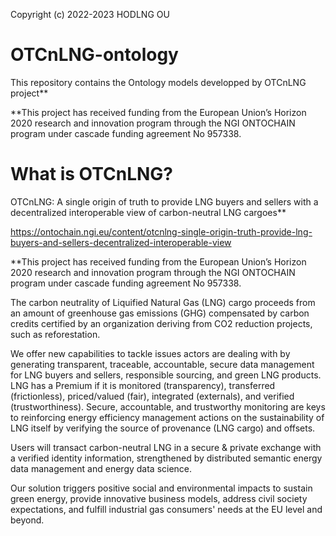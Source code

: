Copyright (c) 2022-2023 HODLNG OU

# OTCnLNG-ontology
This repository contains the Ontology models developped by OTCnLNG project**

**This project has received funding from the European Union’s Horizon 2020 research and innovation program through the NGI ONTOCHAIN program under cascade funding agreement No 957338.


# What is OTCnLNG? 
OTCnLNG: A single origin of truth to provide LNG buyers and sellers with a decentralized interoperable view of carbon-neutral LNG cargoes**

https://ontochain.ngi.eu/content/otcnlng-single-origin-truth-provide-lng-buyers-and-sellers-decentralized-interoperable-view 

**This project has received funding from the European Union’s Horizon 2020 research and innovation program through the NGI ONTOCHAIN program under cascade funding agreement No 957338.


The carbon neutrality of Liquified Natural Gas (LNG) cargo proceeds from an amount of greenhouse gas emissions (GHG) compensated by carbon credits certified by an organization deriving from CO2 reduction projects, such as reforestation.

We offer new capabilities to tackle issues actors are dealing with by generating transparent, traceable, accountable, secure data management for LNG buyers and sellers, responsible sourcing, and green LNG products. LNG has a Premium if it is monitored (transparency), transferred (frictionless), priced/valued (fair), integrated (externals), and verified (trustworthiness). Secure, accountable, and trustworthy monitoring are keys to reinforcing energy efficiency management actions on the sustainability of LNG itself by verifying the source of provenance (LNG cargo) and offsets.

Users will transact carbon-neutral LNG in a secure & private exchange with a verified identity information, strengthened by distributed semantic energy data management and energy data science.

Our solution triggers positive social and environmental impacts to sustain green energy, provide innovative business models, address civil society expectations, and fulfill industrial gas consumers' needs at the EU level and beyond.
